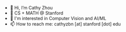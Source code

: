 - 👋 Hi, I’m Cathy Zhou
- 👀 CS + MATH @ Stanford
- 🌱 I'm interested in Computer Vision and AI/ML
- 📫 How to reach me: cathyzbn [at] stanford [dot] edu 

<!---
cathy-zhoubn/cathy-zhoubn is a ✨ special ✨ repository because its `README.md` (this file) appears on your GitHub profile.
You can click the Preview link to take a look at your changes.
--->

